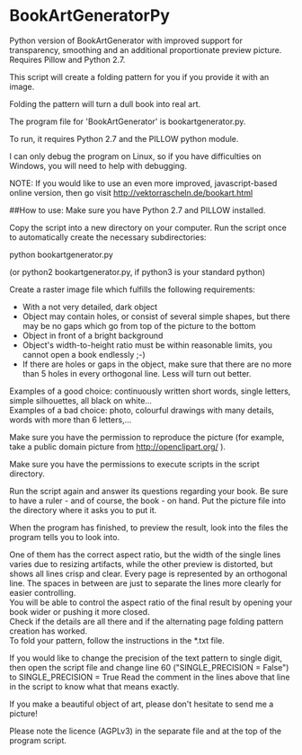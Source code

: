 # BookArtGeneratorPy
Python version of BookArtGenerator with improved support for transparency, smoothing and an additional proportionate preview picture. Requires Pillow and Python 2.7.

This script will create a folding pattern for you if you provide it with an image.

Folding the pattern will turn a dull book into real art.

The program file for 'BookArtGenerator' is bookartgenerator.py. 

To run, it requires Python 2.7 and the PILLOW python module.  

I can only debug the program on Linux, so if you have difficulties on Windows, you will need to help with debugging.

NOTE: If you would like to use an even more improved, javascript-based online version, then go visit http://vektorrascheln.de/bookart.html

##How to use:
Make sure you have Python 2.7 and PILLOW installed.

Copy the script into a new directory on your computer.
Run the script once to automatically create the necessary subdirectories:

python bookartgenerator.py

(or python2 bookartgenerator.py, if python3 is your standard python)

Create a raster image file which fulfills the following requirements:

- With a not very detailed, dark object 
- Object may contain holes, or consist of several simple shapes, but there may be no gaps which go from top of the picture to the bottom
- Object in front of a bright background
- Object's width-to-height ratio must be within reasonable limits, you cannot open a book endlessly ;-)
- If there are holes or gaps in the object, make sure that there are no more than 5 holes in every orthogonal line. Less will turn out better.

Examples of a good choice: continuously written short words, single letters, simple silhouettes, all black on white...  
Examples of a bad choice: photo, colourful drawings with many details, words with more than 6 letters,...

Make sure you have the permission to reproduce the picture (for example, take a public domain picture from http://openclipart.org/ ).

Make sure you have the permissions to execute scripts in the script directory.   

Run the script again and answer its questions regarding your book. Be sure to have a ruler - and of course, the book - on hand. Put the picture file into the directory where it asks you to put it.

When the program has finished, to preview the result, look into the files the program tells you to look into.

One of them has the correct aspect ratio, but the width of the single lines varies due to resizing artifacts, while the other preview is distorted, but shows all lines crisp and clear. Every page is represented by an orthogonal line. The spaces in between are just to separate the lines more clearly for easier controlling.   
You will be able to control the aspect ratio of the final result by opening your book wider or pushing it more closed.  
Check if the details are all there and if the alternating page folding pattern creation has worked.  
To fold your pattern, follow the instructions in the *.txt file.

If you would like to change the precision of the text pattern to single digit, then open the script file and change line 60 ("SINGLE_PRECISION = False") to 
SINGLE_PRECISION = True
Read the comment in the lines above that line in the script to know what that means exactly.

If you make a beautiful object of art, please don't hesitate to send me a picture!

Please note the licence (AGPLv3) in the separate file and at the top of the program script.
